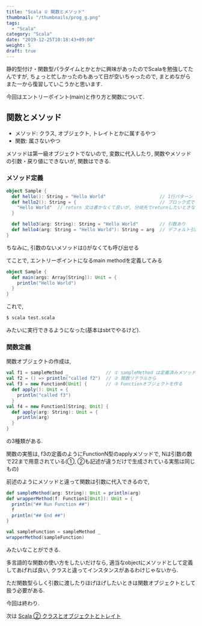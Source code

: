 ```yaml
---
title: "Scala ① 関数とメソッド"
thumbnail: "/thumbnails/prog_g.png"
tags:
  - "Scala"
category: "Scala"
date: "2019-12-25T10:18:43+09:00"
weight: 5
draft: true
---
```


静的型付け・関数型パラダイムとかとかに興味があったのでScalaを勉強してたんですが, ちょっと忙しかったのもあって日が空いちゃったので, まとめながらまた一から復習していこうかと思います.

今回はエントリーポイント(main)と作り方と関数について.

## 関数とメソッド

- メソッド: クラス, オブジェクト, トレイトとかに属するやつ
- 関数: 属さないやつ

メソッドは第一級オブジェクトでないので, 変数に代入したり, 関数やメソッドの引数・戻り値にできないが, 関数はできる.

### メソッド定義

``` Scala
object Sample {
  def hello(): String = "Hello World"                    // 1行パターン
  def hello2(): String = {                               // ブロック式でも書ける
    "Hello World"  // return 文は書かなくて良いが, 分岐先でreturnしたいときなどは書くこともできる
  }

  def hello3(arg: String): String = "Hello World"        // 引数あり
  def hello4(arg: String = "Hello World"): String = arg  // デフォルト引数
}
```

ちなみに, 引数のないメソッドは()がなくても呼び出せる

てことで, エントリーポイントになるmain methodを定義してみる

``` Scala
object Sample {
  def main(args: Array[String]): Unit = {
    println("Hello World")
  }
}
```

これで,

``` bash
$ scala test.scala
```

みたいに実行できるようになった(基本はsbtでやるけど).

### 関数定義

関数オブジェクトの作成は,

``` Scala
val f1 = sampleMethod _              // ① sampleMethod は定義済みメソッド
val f2 = () => println("called f2")  // ② 関数リテラルから
val f3 = new Function0[Unit] {       // ③ Functionオブジェクトを作る
  def apply(): Unit = {
    println("called f3")
  }
val f4 = new Function1[String, Unit] {
  def apply(arg: String): Unit = {
    println(arg)
  }
}
```

の3種類がある.

関数の実態は, f3の定義のようにFunctionN型のapplyメソッドで, Nは引数の数で22まで用意されている(①, ②も記述が違うだけで生成されている実態は同じもの)

前述のようにメソッドと違って関数は引数に代入できるので, 

``` scala
def sampleMethod(arg: String): Unit = println(arg)
def wrapperMethod(f: Function1[Unit]): Unit = {
  println("## Run Function ##")
  f
  println("## End ##")
}

val sampleFunction = sampleMethod _
wrapperMethod(sampleFunction)
```

みたいなことができる.

多言語的な関数の使い方をしたいだけなら, 適当なobjectにメソッドとして定義してあげれば良い, クラスと違ってインスタンスがあるわけじゃないから.

ただ関数型らしく引数に渡したりほげほげしたいときは関数オブジェクトとして扱う必要がある.

今回は終わり.

次は [Scala ② クラスとオブジェクトとトレイト](/post/scala02)
